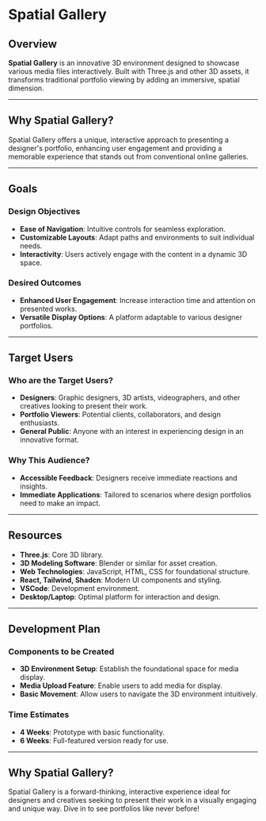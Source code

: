 # Spatial Gallery

## Overview
**Spatial Gallery** is an innovative 3D environment designed to showcase various media files interactively. Built with Three.js and other 3D assets, it transforms traditional portfolio viewing by adding an immersive, spatial dimension.

---

## Why Spatial Gallery?
Spatial Gallery offers a unique, interactive approach to presenting a designer's portfolio, enhancing user engagement and providing a memorable experience that stands out from conventional online galleries.

---

## Goals

### Design Objectives
- **Ease of Navigation**: Intuitive controls for seamless exploration.
- **Customizable Layouts**: Adapt paths and environments to suit individual needs.
- **Interactivity**: Users actively engage with the content in a dynamic 3D space.

### Desired Outcomes
- **Enhanced User Engagement**: Increase interaction time and attention on presented works.
- **Versatile Display Options**: A platform adaptable to various designer portfolios.

---

## Target Users

### Who are the Target Users?
- **Designers**: Graphic designers, 3D artists, videographers, and other creatives looking to present their work.
- **Portfolio Viewers**: Potential clients, collaborators, and design enthusiasts.
- **General Public**: Anyone with an interest in experiencing design in an innovative format.

### Why This Audience?
- **Accessible Feedback**: Designers receive immediate reactions and insights.
- **Immediate Applications**: Tailored to scenarios where design portfolios need to make an impact.

---

## Resources

- **Three.js**: Core 3D library.
- **3D Modeling Software**: Blender or similar for asset creation.
- **Web Technologies**: JavaScript, HTML, CSS for foundational structure.
- **React, Tailwind, Shadcn**: Modern UI components and styling.
- **VSCode**: Development environment.
- **Desktop/Laptop**: Optimal platform for interaction and design.

---

## Development Plan

### Components to be Created
- **3D Environment Setup**: Establish the foundational space for media display.
- **Media Upload Feature**: Enable users to add media for display.
- **Basic Movement**: Allow users to navigate the 3D environment intuitively.

### Time Estimates
- **4 Weeks**: Prototype with basic functionality.
- **6 Weeks**: Full-featured version ready for use.

---

## Why Spatial Gallery?
Spatial Gallery is a forward-thinking, interactive experience ideal for designers and creatives seeking to present their work in a visually engaging and unique way. Dive in to see portfolios like never before!
